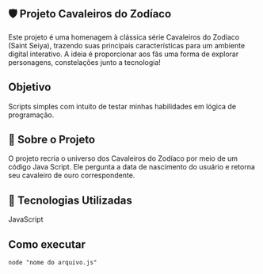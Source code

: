🛡️ Projeto Cavaleiros do Zodíaco
---
Este projeto é uma homenagem à clássica série Cavaleiros do Zodíaco (Saint Seiya), trazendo suas principais características para um ambiente digital interativo. A ideia é proporcionar aos fãs uma forma de explorar personagens, constelações junto a tecnologia!

## Objetivo
Scripts simples com intuito de testar minhas habilidades em lógica de programação.

🌟 Sobre o Projeto
---
O projeto recria o universo dos Cavaleiros do Zodíaco por meio de um código Java Script.
Ele pergunta a data de nascimento do usuário e retorna seu cavaleiro de ouro correspondente.

🚀 Tecnologias Utilizadas
---
JavaScript 

## Como executar
`node "nome do arquivo.js"`
